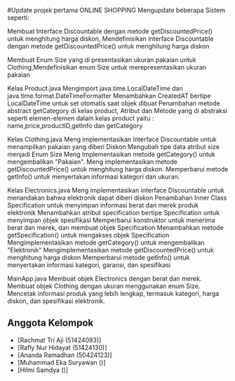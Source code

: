 #Update projek pertama ONLINE SHOPPING
Mengupdate beberapa Sistem seperti:

Membuat Interface Discountable dengan metode getDiscountedPrice() untuk menghitung harga diskon, Mendefinisikan interface Discountable dengan metode getDiscountedPrice() untuk menghitung harga diskon

Membuat Enum Size yang di presentasikan ukuran pakaian untuk Clothing,Mendefinisikan enum Size untuk merepresentasikan ukuran pakaian


Kelas Product.java
Mengimport java.time.LocalDateTime dan java.time.format.DateTimeFormatter
Menambahkan CreatedAT bertipe LocalDateTime untuk set otomatis saat objek dibuat
Penambahan metode abstract  getCategory di kelas product, Atribut dan Metode yang di abstraksi seperti elemen-elemen dalam kelas product yaitu : name,price,productID,getInfo dan getCategory


Kelas Clothing.java
Meng implementasikan Interface Discountable untuk menampilkan pakaian yang diberi Diskon
Mengubah tipe data atribut size menjadi Enum Size
Meng Implementasikan metode getCategory() untuk mengembalikan "Pakaian".
Meng implementasikan metode getDiscountedPrice() untuk menghitung harga diskon.
Memperbarui metode getInfo() untuk menyertakan informasi kategori dan ukuran.


Kelas Electronics.java
Meng implementasikan interface Discountable untuk menandakan bahwa elektronik dapat diberi diskon
Penambahan Inner Class Specification untuk menyimpan informasi berat dan merek produk elektronik
Menambahkan atribut specification bertipe Specification untuk menyimpan objek spesifikasi
Memperbarui konstruktor untuk menerima berat dan merek, dan membuat objek Specification
Menambahkan metode getSpecification() untuk mengakses objek Specification
Mengimplementasikan metode getCategory() untuk mengembalikan "Elektronik"
Mengimplementasikan metode getDiscountedPrice() untuk menghitung harga diskon
Memperbarui metode getInfo() untuk menyertakan informasi kategori, garansi, dan spesifikasi


MainApp.java
Membuat objek Electronics dengan berat dan merek.
Membuat objek Clothing dengan ukuran menggunakan enum Size.
Mencetak informasi produk yang lebih lengkap, termasuk kategori, harga diskon, dan spesifikasi elektronik.


## Anggota Kelompok
- [Rachmat Tri Aji (51424093)]
- [Rafly Nur Hidayat (51424130)]
- [Ananda Ramadhan (50424123)]
- [Muhammad Eka Suryawan ()]
- [Hilmi Samdya ()]


